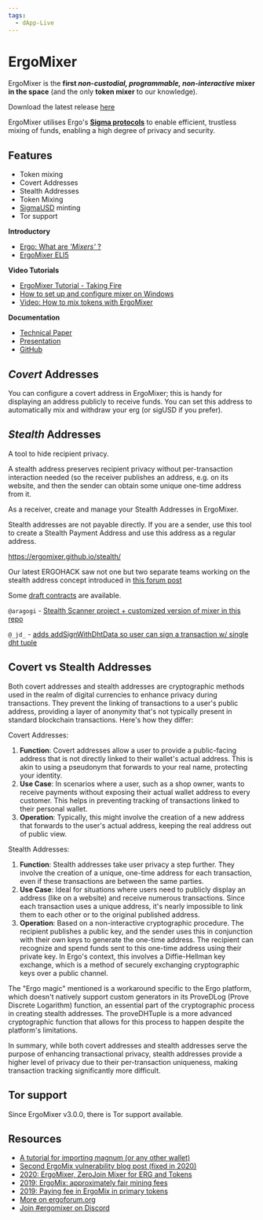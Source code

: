 ```yaml
---
tags:
  - dApp-Live
---
```


# ErgoMixer

ErgoMixer is the **first *non-custodial, programmable, non-interactive* mixer in the space** (and the only **token mixer** to our knowledge). 

Download the latest release [here](https://github.com/ergoMixer/ergoMixBack/releases)

ErgoMixer utilises Ergo's [**Sigma protocols**](/dev/scs/sigma) to enable efficient, trustless mixing of funds, enabling a high degree of privacy and security.

## Features

- Token mixing
- Covert Addresses
- Stealth Addresses
- Token Mixing
- [SigmaUSD](sigmausd.md) minting
- Tor support
  

**Introductory**

- [Ergo: What are *'Mixers'* ?](https://ergoplatform.org/en/blog/2021-05-19-ergo-what-are-bitcoin-mixers/)
- [ErgoMixer ELI5](https://ergoplatform.org/en/blog/2021-05-12-ergomixer/)

**Video Tutorials**

- [ErgoMixer Tutorial - Taking Fire](https://www.youtube.com/watch?v=Cc3n8CjaGPE)
- [How to set up and configure mixer on Windows](https://www.youtube.com/watch?v=03_2HH82Plw)
- [Video: How to mix tokens with ErgoMixer](https://www.youtube.com/watch?v=T9M6j6xfx4w)

**Documentation**

- [Technical Paper](https://eprint.iacr.org/2020/560.pdf)
- [Presentation](https://ergoplatform.org/docs/CBT_2020_ZeroJoin_Combining_Zerocoin_and_CoinJoin_v3.pdf)
- [GitHub](https://github.com/ergoMixer/)


## *Covert* Addresses

You can configure a covert address in ErgoMixer; this is handy for displaying an address publicly to receive funds. You can set this address to automatically mix and withdraw your erg (or sigUSD if you prefer). 

## *Stealth* Addresses

A tool to hide recipient privacy. 

A stealth address preserves recipient privacy without per-transaction interaction needed (so the receiver publishes an address, e.g. on its website, and then the sender can obtain some unique one-time address from it.

As a receiver, create and manage your Stealth Addresses in ErgoMixer.

Stealth addresses are not payable directly. If you are a sender, use this tool to create a Stealth Payment Address and use this address as a regular address.

https://ergomixer.github.io/stealth/


Our latest ERGOHACK saw not one but two separate teams working on the stealth address concept introduced in [this forum post](https://www.ergoforum.org/t/stealth-address-contract/255)

Some [draft contracts](https://www.ergoforum.org/t/stealth-address-contract/255) are available. 

`@aragogi` - [Stealth Scanner project + customized version of mixer in this repo](https://github.com/aragogi/Stealth-doc)

`@_jd_` - [adds addSignWithDhtData so user can sign a transaction w/ single dht tuple](https://github.com/ergoplatform/ergo-playgrounds/pull/24)

## Covert vs Stealth Addresses

Both covert addresses and stealth addresses are cryptographic methods used in the realm of digital currencies to enhance privacy during transactions. They prevent the linking of transactions to a user's public address, providing a layer of anonymity that's not typically present in standard blockchain transactions. Here's how they differ:

Covert Addresses:

1. **Function**: Covert addresses allow a user to provide a public-facing address that is not directly linked to their wallet's actual address. This is akin to using a pseudonym that forwards to your real name, protecting your identity.
2. **Use Case**: In scenarios where a user, such as a shop owner, wants to receive payments without exposing their actual wallet address to every customer. This helps in preventing tracking of transactions linked to their personal wallet.
3. **Operation**: Typically, this might involve the creation of a new address that forwards to the user's actual address, keeping the real address out of public view.

Stealth Addresses:

1. **Function**: Stealth addresses take user privacy a step further. They involve the creation of a unique, one-time address for each transaction, even if these transactions are between the same parties.
2. **Use Case**: Ideal for situations where users need to publicly display an address (like on a website) and receive numerous transactions. Since each transaction uses a unique address, it's nearly impossible to link them to each other or to the original published address.
3. **Operation**: Based on a non-interactive cryptographic procedure. The recipient publishes a public key, and the sender uses this in conjunction with their own keys to generate the one-time address. The recipient can recognize and spend funds sent to this one-time address using their private key. In Ergo's context, this involves a Diffie-Hellman key exchange, which is a method of securely exchanging cryptographic keys over a public channel.

The "Ergo magic" mentioned is a workaround specific to the Ergo platform, which doesn't natively support custom generators in its ProveDLog (Prove Discrete Logarithm) function, an essential part of the cryptographic process in creating stealth addresses. The proveDHTuple is a more advanced cryptographic function that allows for this process to happen despite the platform's limitations.

In summary, while both covert addresses and stealth addresses serve the purpose of enhancing transactional privacy, stealth addresses provide a higher level of privacy due to their per-transaction uniqueness, making transaction tracking significantly more difficult.

## Tor support

Since ErgoMixer v3.0.0, there is Tor support available.


## Resources

- [A tutorial for importing magnum (or any other wallet)](https://www.ergoforum.org/t/magnum-wallet-closing-in-20-days/468/6)
- [Second ErgoMix vulnerability blog post (fixed in 2020)](https://blog.plutomonkey.com/2020/09/another-ergomix-vulnerability/) 
- [2020: ErgoMixer, ZeroJoin Mixer for ERG and Tokens](https://www.ergoforum.org/t/ergomixer-zerojoin-mixer-for-erg-and-tokens/318)
- [2019: ErgoMix: approximately fair mining fees](https://www.ergoforum.org/t/ergomix-approximately-fair-mining-fees/110)
- [2019: Paying fee in ErgoMix in primary tokens](https://www.ergoforum.org/t/paying-fee-in-ergomix-in-primary-tokens/73)
- [More on ergoforum.org](https://www.ergoforum.org/search?q=ergomixer)
- [Join #ergomixer on Discord](https://discord.gg/jFZDGqquXE)
